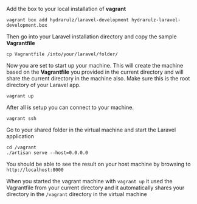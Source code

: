 Add the box to your local installation of **vagrant**

```
vagrant box add hydrarulz/laravel-development hydrarulz-laravel-development.box
```

Then go into your Laravel installation directory and copy the sample **Vagrantfile**

```
cp Vagrantfile /into/your/laravel/folder/
```

Now you are set to start up your machine. This will create the machine based on the **Vagrantfile** you provided in the current directory and will share the current directory in the machine also.
Make sure this is the root directory of your Laravel app.

```
vagrant up
```

After all is setup you can connect to your machine.

```
vagrant ssh
```

Go to your shared folder in the virtual machine and start the Laravel application

```
cd /vagrant
./artisan serve --host=0.0.0.0
```

You should be able to see the result on your host machine by browsing to `http://localhost:8000`

When you started the vagrant machine with `vagrant up` it used the Vagrantfile from your current directory and it automatically shares your directory in the `/vagrant` directory in the virtual machine
